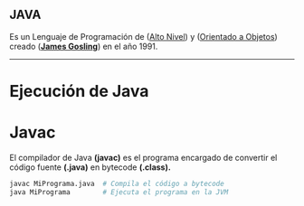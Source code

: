 ## JAVA

Es un Lenguaje de Programación de ([Alto Nivel](/aINTRODUCCIÓN/ConceptosBásicos/00_Definiciones.md)) y ([Orientado a Objetos](/aINTRODUCCIÓN/ConceptosBásicos/00_Definiciones.md))
creado ([**James Gosling**](https://en.wikipedia.org/wiki/James_Gosling)) en el año 1991.

---

# **Ejecución de Java**

# Javac
El compilador de Java **(javac)** es el programa encargado de convertir el código fuente **(.java)** 
en bytecode **(.class).**

```sh
javac MiPrograma.java  # Compila el código a bytecode
java MiPrograma        # Ejecuta el programa en la JVM
```

